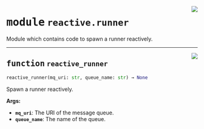 <!-- markdownlint-disable -->

<a href="../src/reactive/runner.py#L0"><img align="right" style="float:right;" src="https://img.shields.io/badge/-source-cccccc?style=flat-square"></a>

# <kbd>module</kbd> `reactive.runner`
Module which contains code to spawn a runner reactively. 


---

<a href="../src/reactive/runner.py#L12"><img align="right" style="float:right;" src="https://img.shields.io/badge/-source-cccccc?style=flat-square"></a>

## <kbd>function</kbd> `reactive_runner`

```python
reactive_runner(mq_uri: str, queue_name: str) → None
```

Spawn a runner reactively. 



**Args:**
 
 - <b>`mq_uri`</b>:  The URI of the message queue. 
 - <b>`queue_name`</b>:  The name of the queue. 


